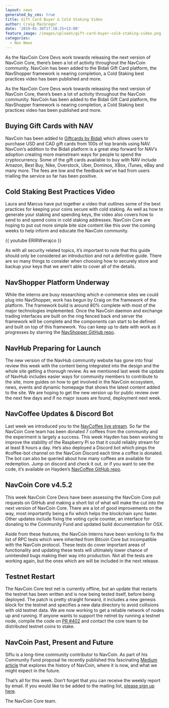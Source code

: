 ```yaml
---
layout: news
generated_by_cms: true
title: Gift Card Buyer & Cold Staking Video
author: Craig MacGregor
date: '2019-01-30T17:18:25+13:00'
feature_image: /images/uploads/gift-card-buyer-cold-staking-video.png
categories:
  - Nav News
---
```

As the NavCoin Core Devs work towards releasing the next version of NavCoin Core, there’s been a lot of activity throughout the NavCoin community. NavCoin has been added to the Bidali Gift Card platform, the NavShopper framework is nearing completion, a Cold Staking best practices video has been published and more.  
<!--more-->

As the NavCoin Core Devs work towards releasing the next version of NavCoin Core, there’s been a lot of activity throughout the NavCoin community. NavCoin has been added to the Bidali Gift Card platform, the NavShopper framework is nearing completion, a Cold Staking best practices video has been published and more.  

## Buying Gift Cards with NAV

NavCoin has been added to [Giftcards by Bidali](https://giftcards.bidali.com/buy-giftcards-with-navcoin/) which allows users to purchase USD and CAD gift cards from 100s of top brands using NAV. NavCoin’s addition to the Bidali platform is a great step forward for NAV’s adoption creating more mainstream ways for people to spend the cryptocurrency. Some of the gift cards available to buy with NAV include Amazon, Best Buy, Nike, Overstock, Uber, Dominos, XBox, iTunes, eBay and many more. The fees are low and the feedback we’ve had from users trialling the service so far has been positive.

## Cold Staking Best Practices Video

Laura and Marcus have put together a video that outlines some of the best practices for keeping your coins secure with cold staking. As well as how to generate your staking and spending keys, the video also covers how to send to and spend coins in cold staking addresses. NavCoin Core are hoping to put out more simple bite size content like this over the coming weeks to help inform and educate the NavCoin community.

{{ youtube ERIRWwrajco }}

As with all security related topics, it’s important to note that this guide should only be considered an introduction and not a definitive guide. There are so many things to consider when choosing how to securely store and backup your keys that we aren’t able to cover all of the details.

## NavShopper Platform Underway

While the interns are busy researching which e-commerce sites we could plug into NavShopper, work has begun by Craig on the framework of the platform. The framework build is around 80% complete with most of the major technologies implemented. Once the NavCoin daemon and exchange trading interfaces are built on the ring fenced back end server the framework will be complete and the components can start to be defined and built on top of this framework. You can keep up to date with work as it progresses by starring the [NavShopper GitHub repo](https://github.com/Encrypt-S/nav-shopper). 

## NavHub Preparing for Launch

The new version of the NavHub community website has gone into final review this week with the content being integrated into the design and the whole site getting a thorough review. As we mentioned last week the update of NavHub includes easier ways for community members to contribute to the site, more guides on how to get involved in the NavCoin ecosystem, news, events and dynamic homepage that shows the latest content added to the site. We are hoping to get the new version up for public review over the next few days and if no major issues are found, deployment next week.

## NavCoffee Updates & Discord Bot

Last week we introduced you to the [NavCoffee live stream](https://www.twitch.tv/navcoffee). So far the NavCoin Core team has been donated 7 coffees from the community and the experiment is largely a success. This week Hayden has been working to improve the stability of the Raspberry Pi so that it could reliably stream for at least 8 hours a day. He’s also deployed a Discord bot which pings the #coffee-bot channel on the NavCoin Discord each time a coffee is donated. The bot can also be queried about how many coffees are available for redemption. Jump on discord and check it out, or if you want to see the code, it’s available on Hayden’s [NavCoffee GitHub repo](https://github.com/hdnsimpson/NavCoffee). 

## NavCoin Core v4.5.2

This week NavCoin Core Devs have been assessing the NavCoin Core pull requests on GitHub and making a short list of what will make the cut into the next version of NavCoin Core. There are a lot of good improvements on the way, most importantly being a fix which helps the blockchain sync faster. Other updates include fixing the voting cycle counter, an interface for donating to the Community Fund and updated build documentation for OSX.

Aside from these features, the NavCoin Interns have been working to fix the list of RPC tests which were inherited from Bitcoin Core but incompatible with the NavCoin protocol. These tests do cover important areas of functionality and updating these tests will ultimately lower chance of unintended bugs making their way into production. Not all the tests are working again, but the ones which are will be included in the next release.

## Testnet Restart

The NavCoin Core test net is currently offline, but an update that restarts the testnet has been written and is now being tested itself, before being deployed. The patch is pretty straight forward, it includes a new genesis block for the testnet and specifies a new data directory to avoid collisions with old testnet data. We are now working to get a reliable network of nodes up and running. If anyone wants to support the netnet by running a testnet node, compile the code on [PR #402](https://github.com/NAVCoin/navcoin-core/pull/402) and contact the core team to be distributed testnet coins to stake. 

## NavCoin Past, Present and Future

Siflu is a long-time community contributor to NavCoin. As part of his Community Fund proposal he recently published this fascinating [Medium article](https://medium.com/@siflu/the-history-the-current-state-and-the-future-of-navcoin-3390d3455313) that explores the history of NavCoin, where it is now, and what we might expect in the future.

That’s all for this week. Don’t forget that you can receive the weekly report by email. If you would like to be added to the mailing list, [please sign up here](http://eepurl.com/cGq92z).

The NavCoin Core team.
